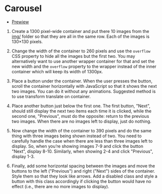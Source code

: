 # Carousel

- [Prewiew](https://laliquenoare.github.io/dom_carousel/)

1) Create a 1300 pixel-wide container and put there 10 images from the [img/](img/) folder so that they are all in the same row. Each of the images is 130×130 pixels.

2) Change the width of the container to 260 pixels and use the `overflow` CSS property to hide all the images but the first two. You may alternatively want to use another wrapper container for that and set the new width and the `overflow` property to the wrapper instead of the inner container which will keep its width of 1300px.

3) Place a button under the container. When the user presses the button, scroll the container horizontally with JavaScript so that it shows the next two images. You can do it without any animations. Suggested method is to use transform translate on container.

4) Place another button just below the first one. The first button, "Next", should still display the next two items each time it is clicked, while the second one, "Previous", must do the opposite: return to the previous two images. When there are no images left to display, just do nothing.

5) Now change the width of the container to 390 pixels and do the same thing with three images being shown instead of two. You need to carefully handle the case when there are less than three images left to display. So, when you’re showing images 7-9 and click the button "Next", display 8-10. Similarly, when showing 2-4 and click "Previous", display 1-3.

6) Finally, add some horizontal spacing between the images and move the buttons to the left ("Previous") and right ("Next") sides of the container. Style them so that they look like arrows. Add a disabled class and style a button with this class accordingly if clicking the button would have no effect (i.e., there are no more images to display).
